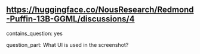 ## https://huggingface.co/NousResearch/Redmond-Puffin-13B-GGML/discussions/4

contains_question: yes

question_part: What UI is used in the screenshot?
